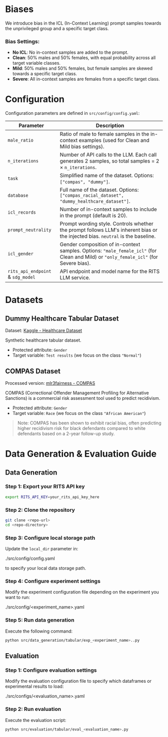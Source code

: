 # Biases

We introduce bias in the ICL (In-Context Learning) prompt samples towards the unprivileged group and a specific target class.

### Bias Settings:
- **No ICL**: No in-context samples are added to the prompt.
- **Clean**: 50% males and 50% females, with equal probability across all target variable classes.
- **Mild**: 50% males and 50% females, but female samples are skewed towards a specific target class.
- **Severe**: All in-context samples are females from a specific target class.


# Configuration

Configuration parameters are defined in `src/config/config.yaml`:

| Parameter         | Description                                                                                      |
|------------------|--------------------------------------------------------------------------------------------------|
| `male_ratio`     | Ratio of male to female samples in the in-context examples (used for Clean and Mild bias settings). |
| `n_iterations`   | Number of API calls to the LLM. Each call generates 2 samples, so total samples = 2 × `n_iterations`. |
| `task`           | Simplified name of the dataset. Options: `["compas", "dummy"]`. |
| `database`       | Full name of the dataset. Options: `["compas_racial_dataset", "dummy_healthcare_dataset"]`. |
| `icl_records`    | Number of in-context samples to include in the prompt (default is 20). |
| `prompt_neutrality` | Prompt wording style. Controls whether the prompt follows LLM's inherent bias or the injected bias. `neutral` is the baseline. |
| `icl_gender`     | Gender composition of in-context samples. Options: `"male_female_icl"` (for Clean and Mild) or `"only_female_icl"` (for Severe bias). |
| `rits_api_endpoint` & `sdg_model` | API endpoint and model name for the RITS LLM service. |


# Datasets

## Dummy Healthcare Tabular Dataset

Dataset: [Kaggle - Healthcare Dataset](https://www.kaggle.com/datasets/prasad22/healthcare-dataset)

Synthetic healthcare tabular dataset.  
- Protected attribute: `Gender`  
- Target variable: `Test results` (we focus on the class `"Normal"`)

## COMPAS Dataset

Processed version: [mlr3fairness - COMPAS](https://mlr3fairness.mlr-org.com/reference/compas.html)

COMPAS (Correctional Offender Management Profiling for Alternative Sanctions) is a commercial risk assessment tool used to predict recidivism.

- Protected attribute: `Gender`  
- Target variable: `Race` (we focus on the class `"African American"`)

> Note: COMPAS has been shown to exhibit racial bias, often predicting higher recidivism risk for black defendants compared to white defendants based on a 2-year follow-up study.

# Data Generation & Evaluation Guide

## Data Generation

### Step 1: Export your RITS API key

```bash
export RITS_API_KEY=your_rits_api_key_here
```

### Step 2: Clone the repository

```bash
git clone <repo-url>
cd <repo-directory>
```

### Step 3: Configure local storage path

Update the `local_dir` parameter in:

./src/config/config.yaml

to specify your local data storage path.

### Step 4: Configure experiment settings

Modify the experiment configuration file depending on the experiment you want to run:

./src/config/<experiment_name>.yaml

### Step 5: Run data generation

Execute the following command:

```bash
python src/data_generation/tabular/exp_<experiment_name>..py
```

## Evaluation

### Step 1: Configure evaluation settings

Modify the evaluation configuration file to specify which dataframes or experimental results to load:

./src/configs/<evaluation_name>.yaml

### Step 2: Run evaluation

Execute the evaluation script:

```bash
python src/evaluation/tabular/eval_<evaluation_name>.py
```
